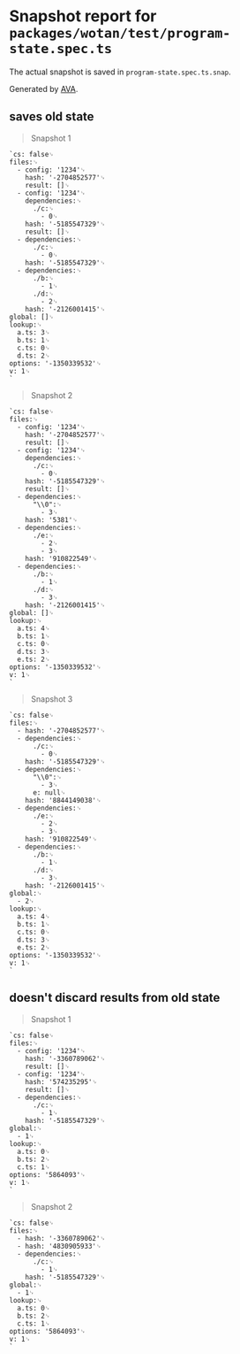 # Snapshot report for `packages/wotan/test/program-state.spec.ts`

The actual snapshot is saved in `program-state.spec.ts.snap`.

Generated by [AVA](https://avajs.dev).

## saves old state

> Snapshot 1

    `cs: false␊
    files:␊
      - config: '1234'␊
        hash: '-2704852577'␊
        result: []␊
      - config: '1234'␊
        dependencies:␊
          ./c:␊
            - 0␊
        hash: '-5185547329'␊
        result: []␊
      - dependencies:␊
          ./c:␊
            - 0␊
        hash: '-5185547329'␊
      - dependencies:␊
          ./b:␊
            - 1␊
          ./d:␊
            - 2␊
        hash: '-2126001415'␊
    global: []␊
    lookup:␊
      a.ts: 3␊
      b.ts: 1␊
      c.ts: 0␊
      d.ts: 2␊
    options: '-1350339532'␊
    v: 1␊
    `

> Snapshot 2

    `cs: false␊
    files:␊
      - config: '1234'␊
        hash: '-2704852577'␊
        result: []␊
      - config: '1234'␊
        dependencies:␊
          ./c:␊
            - 0␊
        hash: '-5185547329'␊
        result: []␊
      - dependencies:␊
          "\\0":␊
            - 3␊
        hash: '5381'␊
      - dependencies:␊
          ./e:␊
            - 2␊
            - 3␊
        hash: '910822549'␊
      - dependencies:␊
          ./b:␊
            - 1␊
          ./d:␊
            - 3␊
        hash: '-2126001415'␊
    global: []␊
    lookup:␊
      a.ts: 4␊
      b.ts: 1␊
      c.ts: 0␊
      d.ts: 3␊
      e.ts: 2␊
    options: '-1350339532'␊
    v: 1␊
    `

> Snapshot 3

    `cs: false␊
    files:␊
      - hash: '-2704852577'␊
      - dependencies:␊
          ./c:␊
            - 0␊
        hash: '-5185547329'␊
      - dependencies:␊
          "\\0":␊
            - 3␊
          e: null␊
        hash: '8844149038'␊
      - dependencies:␊
          ./e:␊
            - 2␊
            - 3␊
        hash: '910822549'␊
      - dependencies:␊
          ./b:␊
            - 1␊
          ./d:␊
            - 3␊
        hash: '-2126001415'␊
    global:␊
      - 2␊
    lookup:␊
      a.ts: 4␊
      b.ts: 1␊
      c.ts: 0␊
      d.ts: 3␊
      e.ts: 2␊
    options: '-1350339532'␊
    v: 1␊
    `

## doesn't discard results from old state

> Snapshot 1

    `cs: false␊
    files:␊
      - config: '1234'␊
        hash: '-3360789062'␊
        result: []␊
      - config: '1234'␊
        hash: '574235295'␊
        result: []␊
      - dependencies:␊
          ./c:␊
            - 1␊
        hash: '-5185547329'␊
    global:␊
      - 1␊
    lookup:␊
      a.ts: 0␊
      b.ts: 2␊
      c.ts: 1␊
    options: '5864093'␊
    v: 1␊
    `

> Snapshot 2

    `cs: false␊
    files:␊
      - hash: '-3360789062'␊
      - hash: '4830905933'␊
      - dependencies:␊
          ./c:␊
            - 1␊
        hash: '-5185547329'␊
    global:␊
      - 1␊
    lookup:␊
      a.ts: 0␊
      b.ts: 2␊
      c.ts: 1␊
    options: '5864093'␊
    v: 1␊
    `
